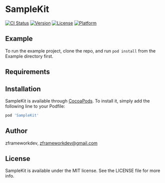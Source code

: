 # SampleKit

[![CI Status](https://img.shields.io/travis/zframeworkdev/SampleKit.svg?style=flat)](https://travis-ci.org/zframeworkdev/SampleKit)
[![Version](https://img.shields.io/cocoapods/v/SampleKit.svg?style=flat)](https://cocoapods.org/pods/SampleKit)
[![License](https://img.shields.io/cocoapods/l/SampleKit.svg?style=flat)](https://cocoapods.org/pods/SampleKit)
[![Platform](https://img.shields.io/cocoapods/p/SampleKit.svg?style=flat)](https://cocoapods.org/pods/SampleKit)

## Example

To run the example project, clone the repo, and run `pod install` from the Example directory first.

## Requirements

## Installation

SampleKit is available through [CocoaPods](https://cocoapods.org). To install
it, simply add the following line to your Podfile:

```ruby
pod 'SampleKit'
```

## Author

zframeworkdev, zframeworkdev@gmail.com

## License

SampleKit is available under the MIT license. See the LICENSE file for more info.
